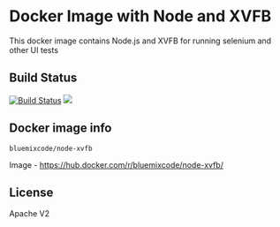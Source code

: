 # Docker Image with Node and XVFB
This docker image contains Node.js and XVFB for running selenium and other UI tests

## Build Status
[![Build Status](https://travis-ci.org/IBM-Bluemix/docker-node-xvfb.svg?branch=master)](https://travis-ci.org/IBM-Bluemix/docker-node-xvfb)
[![](https://imagelayers.io/badge/bluemixcode/node-xvfb:latest.svg)](https://imagelayers.io/?images=bluemixcode/node-xvfb:latest 'Get your own badge on imagelayers.io')

## Docker image info

```
bluemixcode/node-xvfb
```

Image - https://hub.docker.com/r/bluemixcode/node-xvfb/

## License
Apache V2
